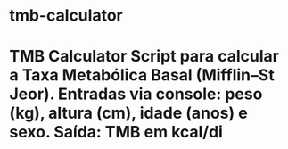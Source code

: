 # tmb-calculator
# TMB Calculator  Script para calcular a Taxa Metabólica Basal (Mifflin–St Jeor).   Entradas via console: peso (kg), altura (cm), idade (anos) e sexo.   Saída: TMB em kcal/di
